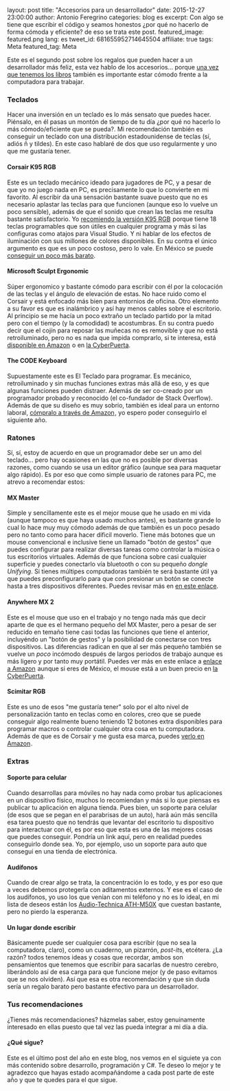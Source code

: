 layout: post
title: "Accesorios para un desarrollador"
date: 2015-12-27 23:00:00
author: Antonio Feregrino
categories: blog es
excerpt: Con algo se tiene que escribir el código y seamos honestos ¿por qué no hacerlo de forma cómoda y eficiente? de eso se trata este post.
featured_image: featured.png
lang: es
tweet_id: 681655952714645504
affiliate: true
tags: Meta
featured_tag: Meta

Este es el segundo post sobre los regalos que pueden hacer a un desarrollador más feliz, esta vez hablo de los accesorios... porque <a href="/post/fiestas-desarrolladoras-libros">una vez que tenemos los libros</a> también es importante estar cómodo frente a la computadora para trabajar.

### Teclados  
Hacer una inversión en un teclado es lo más sensato que puedes hacer. Piénsalo, en él pasas un montón de tiempo de tu día ¿por qué no hacerlo lo más cómodo/eficiente que se pueda?. Mi recomendación también es conseguir un teclado con una distribución estadounidense de teclas (sí, adiós ñ y tildes). En este caso hablaré de dos que uso regularmente y uno que me gustaría tener.  
  
#### Corsair K95 RGB  
Este es un teclado mecánico ideado para jugadores de PC, y a pesar de que yo no juego nada en PC, es precisamente lo que lo convierte en mi favorito. Al escribir da una sensación bastante suave puesto que no es necesario aplastar las teclas para que funcionen (aunque eso lo vuelve un poco sensible), además de que el sonido que crean las teclas me resulta bastante satisfactorio. Yo <a rel="nofollow" href="http://www.amazon.com.mx/gp/product/B014W1Z4S0/ref=as_li_tf_tl?ie=UTF8&camp=1789&creative=9325&creativeASIN=B014W1Z4S0&linkCode=as2&tag=thcgu02-20">recomiendo la versión K95 RGB</a><img src="http://ir-mx.amazon-adsystem.com/e/ir?t=thcgu02-20&l=am2&o=34&a=B014W1Z4S0" width="1" height="1" border="0" alt="" style="border:none !important; display:inline-block; margin:0px !important;" /> porque tiene 18 teclas programables que son útiles en cualquier programa y más si las configuras como atajos para Visual Studio. Y ni hablar de los efectos de iluminación con sus millones de colores disponibles. En su contra el único argumento es que es un poco costoso, pero lo vale. En México se puede <a rel="nofollow" href="http://www.pcaccesorios.com.mx/detalles_Teclado-Gamer-Corsair-Vengeance-K95-USB-Mecanico-MX-Red-Black-RGB-CH-9000082-NA-,3467,39,34.htm" target="_blank">conseguir un poco más barato</a>.

#### Microsoft Sculpt Ergonomic  
Súper ergonomico y bastante cómodo para escribir con él por la colocación de las teclas y el ángulo de elevación de estas. No hace ruido como el Corsair y está enfocado más bien para entornios de oficina. Otro elemento a su favor es que es inalámbrico y así hay menos cables sobre el escritorio. Al principio se me hacía un poco extraño un teclado partido por la mitad pero con el tiempo (y la comodidad) te acostumbras. En su contra puedo decir que el cojín para reposar las muñecas no es removible y que no está retroiluminado, pero no es nada que impida comprarlo, si te interesa, está <a rel="nofollow" href="http://www.amazon.com.mx/gp/product/B00TH8TCUK/ref=as_li_qf_sp_asin_tl?ie=UTF8&camp=1789&creative=9325&creativeASIN=B00TH8TCUK&linkCode=as2&tag=thcgu02-20">disponible en Amazon</a><img src="http://ir-mx.amazon-adsystem.com/e/ir?t=thcgu02-20&l=as2&o=34&a=B00TH8TCUK" width="1" height="1" border="0" alt="" style="border:none !important; margin:0px !important; display:inline-block;" /> o en <a href="http://www.cyberpuerta.mx/index.php?cl=details&anid=0b3d140a964ef74e93f7b63e542c6a88&gclid=CjwKEAiAtf6zBRDS0oCLrL37gFUSJACr2JYbdDmWIhRF37sazkI08X-7oyiT-vV_HSiYZP9BiUCJ4xoC0_7w_wcB" rel="nofollow" target="_blank">la CyberPuerta</a>.  
  
#### The CODE Keyboard  
Supuestamente este es El Teclado para programar. Es mecánico, retroiluminado y sin muchas funciones extras más allá de eso, y es que algunas funciones pueden distraer. Además de ser co-creado por un programador probado y reconocido (el co-fundador de Stack Overflow). Además de que su diseño es muy sobrio, también es ideal para un entorno laboral, <a rel="nofollow" href="http://www.amazon.com/gp/product/B00LV5P2N8/ref=as_li_tl?ie=UTF8&camp=1789&creative=9325&creativeASIN=B00LV5P2N8&linkCode=as2&tag=thcgu-20&linkId=ICZ3SKOG5S7X2RUW">cómpralo a través de Amazon</a><img src="http://ir-na.amazon-adsystem.com/e/ir?t=thcgu-20&l=as2&o=1&a=B00LV5P2N8" width="1" height="1" border="0" alt="" style="display:inline-block;border:none !important; margin:0px !important;" />, yo espero poder conseguirlo el siguiente año.  
  

### Ratones  
Sí, sí, estoy de acuerdo en que un programador debe ser un amo del teclado... pero hay ocasiones en las que no es posible por diversas razones, como cuando se usa un editor gráfico (aunque sea para maquetar algo rápido). Es por eso que como simple usuario de ratones para PC, me atrevo a recomendar estos:
  
#### MX Master
Simple y sencillamente este es el mejor mouse que he usado en mi vida (aunque tampoco es que haya usado muchos antes), es bastante grande lo cual lo hace muy muy cómodo además de que también es un poco pesado pero no tanto como para hacer dificil moverlo. Tiene más botones que un mouse convencional e inclusive tiene un llamado "botón de gestos" que puedes configurar para realizar diversas tareas como controlar la música o tus escritorios virtuales. Además de que funciona sobre casi cualquier superficie y puedes conectarlo vía bluetooth o con su pequeño *dongle Unifying*. Si tienes múltipes computadoras también te será bastante  útil ya que puedes preconfigurarlo para que con presionar un botón se conecte hasta a tres dispositivos diferentes. Puedes revisar más en <a rel="nofollow" href="http://www.amazon.com.mx/gp/product/B00TZR3WRM/ref=as_li_qf_sp_asin_tl?ie=UTF8&camp=1789&creative=9325&creativeASIN=B00TZR3WRM&linkCode=as2&tag=thcgu02-20">en este enlace</a><img src="http://ir-mx.amazon-adsystem.com/e/ir?t=thcgu02-20&l=as2&o=34&a=B00TZR3WRM" width="1" height="1" border="0" alt="" style="display: none;border:none !important; margin:0px !important;" />.
   
  
#### Anywhere MX 2  
Este es el mouse que uso en el trabajo y no tengo nada más que decir aparte de que es el hermano pequeño del MX Master, pero a pesar de ser reducido en temaño tiene casi todas las funciones que tiene el anterior, incluyéndo un "botón de gestos" y la posibilidad de conectarse con tres dispositivos. Las diferencias radican en que al ser más pequeño también se vuelve un *poco* incómodo después de largos periodos de trabajo aunque es más ligero y por tanto muy portátil. Puedes ver más en este enlace a <a rel="nofollow" href="http://www.amazon.com/gp/product/B00Y09IWGQ/ref=as_li_tl?ie=UTF8&camp=1789&creative=9325&creativeASIN=B00Y09IWGQ&linkCode=as2&tag=thcgu-20&linkId=6W6PFFIE3DCAZHJR">enlace a Amazon</a><img src="http://ir-na.amazon-adsystem.com/e/ir?t=thcgu-20&l=as2&o=1&a=B00Y09IWGQ" width="1" height="1" border="0" alt="" style="display:inline-block;border:none !important; margin:0px !important;" /> aunque si eres de México, el mouse está a un buen precio en <a href="http://www.cyberpuerta.mx/Computo-Hardware/Dispositivos-de-entrada/Mouse/Logitech-Mouse-Laser-MX-Anywhere-2-Inalambrico-1600DPI-Negro-Oro.html?force_sid=fd57ff119875d52099639e7ae5e6d28c" rel="nofollow" target="_blank">la CyberPuerta</a>.

  
#### Scimitar RGB  
Este es uno de esos "me gustaría tener" solo por el alto nivel de personalización tanto en teclas como en colores, creo que se puede conseguir algo realmente bueno teniendo 12 botones extra disponibles para programar macros o controlar cualquier otra cosa en tu computadora. Además de que es de Corsair y me gusta esa marca, puedes <a rel="nofollow" href="http://www.amazon.com.mx/gp/product/B013KK9JOO/ref=as_li_qf_sp_asin_tl?ie=UTF8&camp=1789&creative=9325&creativeASIN=B013KK9JOO&linkCode=as2&tag=thcgu02-20">verlo en Amazon</a><img src="http://ir-mx.amazon-adsystem.com/e/ir?t=thcgu02-20&l=as2&o=34&a=B013KK9JOO" width="1" height="1" border="0" alt="" style="border:none !important; margin:0px !important; display:inline-block;" />.

### Extras  
  
#### Soporte para celular  
Cuando desarrollas para móviles no hay nada como probar tus aplicaciones en un dispositivo físico, muchos lo recomiendan y más si lo que piensas es publicar tu aplicación en alguna tienda. Pues bien, un soporte para celular (de esos que se pegan en el parabrisas de un auto), hará aún más sencilla esa tarea puesto que no tendrás que levantar del escritorio tu dispositivo para interactuar con él, es por eso que esta es una de las mejores cosas que puedes conseguir. Pondría un link aquí, pero en realidad puedes conseguirlo donde sea. Yo, por ejemplo, uso un soporte para auto que conseguí en una tienda de electrónica.
  
#### Audífonos  
Cuando de crear algo se trata, la concentración lo es todo, y es por eso que a veces debemos protegerla con aditamentos externos. Y ese es el caso de los audífonos, yo uso los que venían con mi teléfono y no es lo ideal, en mi lista de deseos están los <a rel="nofollow" href="http://www.amazon.com.mx/gp/product/B00HVLUR86/ref=as_li_qf_sp_asin_tl?ie=UTF8&camp=1789&creative=9325&creativeASIN=B00HVLUR86&linkCode=as2&tag=thcgu02-20">Audio-Technica ATH-M50X</a><img src="http://ir-mx.amazon-adsystem.com/e/ir?t=thcgu02-20&l=as2&o=34&a=B00HVLUR86" width="1" height="1" border="0" alt="" style="border:none !important; margin:0px !important; display:inline-block;" /> que cuestan bastante, pero no pierdo la esperanza.  
  
#### Un lugar donde escribir    
Básicamente puede ser cualquier cosa para escribir (que no sea la computadora, claro), como un cuaderno, un pizarrón, *post-it*s, etcétera. ¿La razón? todos tenemos ideas y cosas que recordar, ambos son pensamientos que tenemos que escribir para sacarlas de nuestro cerebro, liberándolo así de esa carga para que funcione mejor (y de paso evitamos que se nos olviden). Así que esa es otra recomendación y que sin duda sería un regalo barato pero bastante efectivo para un desarrollador.  
  
### Tus recomendaciones  
¿Tienes más recomendaciones? házmelas saber, estoy genuinamente interesado en ellas puesto que tal vez las pueda integrar a mi día a día.

#### ¿Qué sigue?  
Este es el último post del año en este blog, nos vemos en el siguiete ya con más contenido sobre desarrollo, programación y C#. Te deseo lo mejor y te agradezco que hayas estado acompañándome a cada post parte de este año y que te quedes para el que sigue.